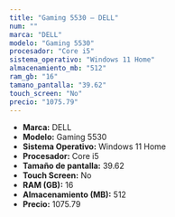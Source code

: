```yaml
---
title: "Gaming 5530 — DELL"
num: ""
marca: "DELL"
modelo: "Gaming 5530"
procesador: "Core i5"
sistema_operativo: "Windows 11 Home"
almacenamiento_mb: "512"
ram_gb: "16"
tamano_pantalla: "39.62"
touch_screen: "No"
precio: "1075.79"
---
```

<ul>
<li><strong>Marca:</strong> DELL</li>
<li><strong>Modelo:</strong> Gaming 5530</li>
<li><strong>Sistema Operativo:</strong> Windows 11 Home</li>
<li><strong>Procesador:</strong> Core i5 </li>
<li><strong>Tamaño de pantalla:</strong> 39.62</li>
<li><strong>Touch Screen:</strong> No</li>
<li><strong>RAM (GB):</strong> 16</li>
<li><strong>Almacenamiento (MB):</strong> 512</li>
<li><strong>Precio:</strong> 1075.79</li>
</ul>
